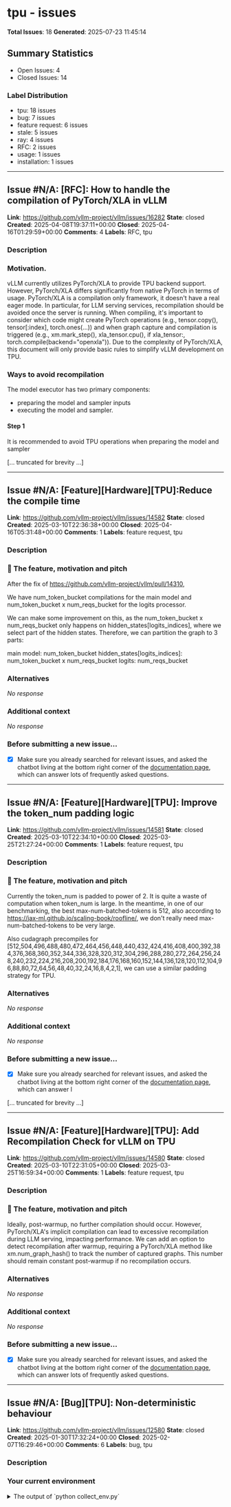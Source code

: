 # tpu - issues

**Total Issues**: 18
**Generated**: 2025-07-23 11:45:14

## Summary Statistics

- Open Issues: 4
- Closed Issues: 14

### Label Distribution

- tpu: 18 issues
- bug: 7 issues
- feature request: 6 issues
- stale: 5 issues
- ray: 4 issues
- RFC: 2 issues
- usage: 1 issues
- installation: 1 issues

---

## Issue #N/A: [RFC]: How to handle the compilation of PyTorch/XLA in vLLM

**Link**: https://github.com/vllm-project/vllm/issues/16282
**State**: closed
**Created**: 2025-04-08T19:37:11+00:00
**Closed**: 2025-04-16T01:29:59+00:00
**Comments**: 4
**Labels**: RFC, tpu

### Description

### Motivation.

vLLM currently utilizes PyTorch/XLA to provide TPU backend support. However, PyTorch/XLA differs significantly from native PyTorch in terms of usage. PyTorch/XLA is a compilation only framework, it doesn't have a real eager mode. In particular, for LLM serving services, recompilation should be avoided once the server is running. 
When compiling, it's important to consider which code might create PyTorch operations (e.g., tensor.copy(), tensor[:index], torch.ones(...)) and when graph capture and compilation is triggered (e.g., xm.mark_step(), xla_tensor.cpu(), if xla_tensor:, torch.compile(backend="openxla")). Due to the complexity of PyTorch/XLA, this document will only provide basic rules to simplify vLLM development on TPU.

### Ways to avoid recompilation
The model executor has two primary components:
- preparing the model and sampler inputs
- executing the model and sampler.
#### Step 1
It is recommended to avoid TPU operations when preparing the model and sampler 

[... truncated for brevity ...]

---

## Issue #N/A: [Feature][Hardware][TPU]:Reduce the compile time

**Link**: https://github.com/vllm-project/vllm/issues/14582
**State**: closed
**Created**: 2025-03-10T22:36:38+00:00
**Closed**: 2025-04-16T05:31:48+00:00
**Comments**: 1
**Labels**: feature request, tpu

### Description

### 🚀 The feature, motivation and pitch

After the fix of https://github.com/vllm-project/vllm/pull/14310,

We have num_token_bucket compilations for the main model and num_token_bucket x num_reqs_bucket for the logits processor.

We can make some improvement on this, as the num_token_bucket x num_reqs_bucket only happens on hidden_states[logits_indices], where we select part of the hidden states. Therefore, we can partition the graph to 3 parts:

main model: num_token_bucket
hidden_states[logits_indices]: num_token_bucket x num_reqs_bucket
logits: num_reqs_bucket

### Alternatives

_No response_

### Additional context

_No response_

### Before submitting a new issue...

- [x] Make sure you already searched for relevant issues, and asked the chatbot living at the bottom right corner of the [documentation page](https://docs.vllm.ai/en/latest/), which can answer lots of frequently asked questions.

---

## Issue #N/A: [Feature][Hardware][TPU]: Improve the token_num padding logic

**Link**: https://github.com/vllm-project/vllm/issues/14581
**State**: closed
**Created**: 2025-03-10T22:34:10+00:00
**Closed**: 2025-03-25T21:27:24+00:00
**Comments**: 1
**Labels**: feature request, tpu

### Description

### 🚀 The feature, motivation and pitch

Currently the token_num is padded to power of 2. It is quite a waste of computation when token_num is large. In the meantime, in one of our benchmarking, the best max-num-batched-tokens is 512, also according to https://jax-ml.github.io/scaling-book/roofline/, we don't really need max-num-batched-tokens to be very large.

Also cudagraph precompiles for [512,504,496,488,480,472,464,456,448,440,432,424,416,408,400,392,384,376,368,360,352,344,336,328,320,312,304,296,288,280,272,264,256,248,240,232,224,216,208,200,192,184,176,168,160,152,144,136,128,120,112,104,96,88,80,72,64,56,48,40,32,24,16,8,4,2,1], we can use a similar padding strategy for TPU.

### Alternatives

_No response_

### Additional context

_No response_

### Before submitting a new issue...

- [x] Make sure you already searched for relevant issues, and asked the chatbot living at the bottom right corner of the [documentation page](https://docs.vllm.ai/en/latest/), which can answer l

[... truncated for brevity ...]

---

## Issue #N/A: [Feature][Hardware][TPU]: Add Recompilation Check for vLLM on TPU

**Link**: https://github.com/vllm-project/vllm/issues/14580
**State**: closed
**Created**: 2025-03-10T22:31:05+00:00
**Closed**: 2025-03-25T16:59:34+00:00
**Comments**: 1
**Labels**: feature request, tpu

### Description

### 🚀 The feature, motivation and pitch

Ideally, post-warmup, no further compilation should occur. However, PyTorch/XLA's implicit compilation can lead to excessive recompilation during LLM serving, impacting performance. We can add an option to detect recompilation after warmup, requiring a PyTorch/XLA method like xm.num_graph_hash() to track the number of captured graphs. This number should remain constant post-warmup if no recompilation occurs.

### Alternatives

_No response_

### Additional context

_No response_

### Before submitting a new issue...

- [x] Make sure you already searched for relevant issues, and asked the chatbot living at the bottom right corner of the [documentation page](https://docs.vllm.ai/en/latest/), which can answer lots of frequently asked questions.

---

## Issue #N/A: [Bug][TPU]: Non-deterministic behaviour

**Link**: https://github.com/vllm-project/vllm/issues/12580
**State**: closed
**Created**: 2025-01-30T17:32:24+00:00
**Closed**: 2025-02-07T16:29:46+00:00
**Comments**: 6
**Labels**: bug, tpu

### Description

### Your current environment

<details>
<summary>The output of `python collect_env.py`</summary>

```text
INFO 01-30 17:31:38 __init__.py:183] Automatically detected platform tpu.
Collecting environment information...
PyTorch version: 2.6.0.dev20241126+cpu
Is debug build: False
CUDA used to build PyTorch: None
ROCM used to build PyTorch: N/A

OS: Ubuntu 22.04.5 LTS (x86_64)
GCC version: (Ubuntu 11.4.0-1ubuntu1~22.04) 11.4.0
Clang version: Could not collect
CMake version: version 3.31.4
Libc version: glibc-2.35

Python version: 3.10.16 (main, Dec 11 2024, 16:24:50) [GCC 11.2.0] (64-bit runtime)
Python platform: Linux-6.8.0-1015-gcp-x86_64-with-glibc2.35
Is CUDA available: False
CUDA runtime version: No CUDA
CUDA_MODULE_LOADING set to: N/A
GPU models and configuration: No CUDA
Nvidia driver version: No CUDA
cuDNN version: No CUDA
HIP runtime version: N/A
MIOpen runtime version: N/A
Is XNNPACK available: True

CPU:
Architecture:                         x86_64
CPU op-mode(s):              

[... truncated for brevity ...]

---

## Issue #N/A: [Usage]: Running Tensor Parallel on TPUs on Ray Cluster

**Link**: https://github.com/vllm-project/vllm/issues/12058
**State**: closed
**Created**: 2025-01-14T21:32:12+00:00
**Closed**: 2025-01-24T05:41:50+00:00
**Comments**: 9
**Labels**: usage, tpu, ray

### Description

### Your current environment

```text
The output of `python collect_env.py`
The output of `python collect_env.py`
(test_hf_qwen pid=17527, ip=10.130.4.26) Environment Information:
(test_hf_qwen pid=17527, ip=10.130.4.26) Collecting environment information...
(test_hf_qwen pid=17527, ip=10.130.4.26) PyTorch version: 2.6.0.dev20241126+cpu
(test_hf_qwen pid=17527, ip=10.130.4.26) Is debug build: False
(test_hf_qwen pid=17527, ip=10.130.4.26) CUDA used to build PyTorch: None
(test_hf_qwen pid=17527, ip=10.130.4.26) ROCM used to build PyTorch: N/A
(test_hf_qwen pid=17527, ip=10.130.4.26) 
(test_hf_qwen pid=17527, ip=10.130.4.26) OS: Ubuntu 22.04.4 LTS (x86_64)
(test_hf_qwen pid=17527, ip=10.130.4.26) GCC version: (Ubuntu 11.4.0-1ubuntu1~22.04) 11.4.0
(test_hf_qwen pid=17527, ip=10.130.4.26) Clang version: 14.0.0-1ubuntu1.1
(test_hf_qwen pid=17527, ip=10.130.4.26) CMake version: version 3.31.2
(test_hf_qwen pid=17527, ip=10.130.4.26) Libc version: glibc-2.35
(test_hf_qwen pid=17527, ip=10.13

[... truncated for brevity ...]

---

## Issue #N/A: [Feature]: Allow head_size smaller than 128 on TPU with Pallas backend

**Link**: https://github.com/vllm-project/vllm/issues/10343
**State**: closed
**Created**: 2024-11-14T21:51:45+00:00
**Closed**: 2025-07-10T05:02:05+00:00
**Comments**: 14
**Labels**: feature request, tpu

### Description

### 🚀 The feature, motivation and pitch

I would like to serve smaller models (e.g facebook/opt-125m) using VLLM on TPU. I can't do this currently because the Pallas backend has the limitation `NotImplementedError: Head size must be a multiple of 128`. I can't find a reason why this limitation is in place, and it would be great to be able to remove it with a flag or entirely. If my understanding is incorrect and there is a reason to have this limitation in place, please let me know! Thanks for your work on VLLM.

### Alternatives

_No response_

### Additional context

_No response_

### Before submitting a new issue...

- [X] Make sure you already searched for relevant issues, and asked the chatbot living at the bottom right corner of the [documentation page](https://docs.vllm.ai/en/latest/), which can answer lots of frequently asked questions.

---

## Issue #N/A: [Installation]: VLLM does not support TPU v5p-16 (Multi-Host) with Ray Cluster

**Link**: https://github.com/vllm-project/vllm/issues/10155
**State**: closed
**Created**: 2024-11-08T11:36:17+00:00
**Closed**: 2025-02-07T02:16:05+00:00
**Comments**: 12
**Labels**: installation, tpu, ray

### Description

### Your current environment

```text
The output of `python collect_env.py`

Collecting environment information...
WARNING:root:libtpu.so and TPU device found. Setting PJRT_DEVICE=TPU.
INFO 11-04 16:11:44 importing.py:15] Triton not installed or not compatible; certain GPU-related functions will not be available.
PyTorch version: 2.6.0
Is debug build: False
CUDA used to build PyTorch: None
ROCM used to build PyTorch: N/A

OS: Debian GNU/Linux 11 (bullseye) (x86_64)
GCC version: (Debian 10.2.1-6) 10.2.1 20210110
Clang version: Could not collect
CMake version: version 3.30.5
Libc version: glibc-2.31

Python version: 3.10.15 (main, Oct 17 2024, 02:58:23) [GCC 10.2.1 20210110] (64-bit runtime)
Python platform: Linux-5.19.0-1022-gcp-x86_64-with-glibc2.31
Is CUDA available: False
CUDA runtime version: No CUDA
CUDA_MODULE_LOADING set to: N/A
GPU models and configuration: No CUDA
Nvidia driver version: No CUDA
cuDNN version: No CUDA
HIP runtime version: N/A
MIOpen run

[... truncated for brevity ...]

---

## Issue #N/A: [Bug]: vLLM crashes with larger context sizes on TPUs

**Link**: https://github.com/vllm-project/vllm/issues/8318
**State**: closed
**Created**: 2024-09-10T05:06:36+00:00
**Closed**: 2024-10-16T20:53:42+00:00
**Comments**: 9
**Labels**: bug, tpu

### Description

### Your current environment

<details>
<summary>The output of `python collect_env.py`</summary>

```text
Collecting environment information...
INFO 09-10 05:05:28 importing.py:10] Triton not installed; certain GPU-related functions will not be available.
PyTorch version: 2.5.0
Is debug build: False
CUDA used to build PyTorch: None
ROCM used to build PyTorch: N/A

OS: Debian GNU/Linux 11 (bullseye) (x86_64)
GCC version: (Debian 10.2.1-6) 10.2.1 20210110
Clang version: Could not collect
CMake version: Could not collect
Libc version: glibc-2.31

Python version: 3.10.14 (main, Aug 13 2024, 02:16:06) [GCC 10.2.1 20210110] (64-bit runtime)
Python platform: Linux-6.1.85+-x86_64-with-glibc2.31
Is CUDA available: False
CUDA runtime version: No CUDA
CUDA_MODULE_LOADING set to: N/A
GPU models and configuration: No CUDA
Nvidia driver version: No CUDA
cuDNN version: No CUDA
HIP runtime version: N/A
MIOpen runtime version: N/A
Is XNNPACK available: True

CPU:
Architect

[... truncated for brevity ...]

---

## Issue #N/A: [Bug]: TPU InternVL2 Model Error Graph break due to unsupported builtin _XLAC.PyCapsule._xla_get_replication_devices_count

**Link**: https://github.com/vllm-project/vllm/issues/8066
**State**: closed
**Created**: 2024-09-01T20:04:57+00:00
**Closed**: 2025-01-02T01:59:36+00:00
**Comments**: 5
**Labels**: bug, tpu, stale

### Description

### Your current environment

<details>
<summary>The output of `python collect_env.py`</summary>

```
Collecting environment information...
Traceback (most recent call last):
  File "/home/kojoe/EasyAnimate/easyanimate/image_caption/collect_env.py", line 735, in <module>
    main()
  File "/home/kojoe/EasyAnimate/easyanimate/image_caption/collect_env.py", line 714, in main
    output = get_pretty_env_info()
  File "/home/kojoe/EasyAnimate/easyanimate/image_caption/collect_env.py", line 709, in get_pretty_env_info
    return pretty_str(get_env_info())
  File "/home/kojoe/EasyAnimate/easyanimate/image_caption/collect_env.py", line 510, in get_env_info
    pip_version, pip_list_output = get_pip_packages(run_lambda)
  File "/home/kojoe/EasyAnimate/easyanimate/image_caption/collect_env.py", line 480, in get_pip_packages
    out = run_with_pip([sys.executable, '-mpip'])
  File "/home/kojoe/EasyAnimate/easyanimate/image_caption/collect_env.py", line 476, in run_with_pip
   

[... truncated for brevity ...]

---

## Issue #N/A: [Bug]: TPU 'TYPE' property not found in Pallas backend

**Link**: https://github.com/vllm-project/vllm/issues/7989
**State**: closed
**Created**: 2024-08-29T08:51:07+00:00
**Closed**: 2024-08-30T07:31:48+00:00
**Comments**: 2
**Labels**: bug, tpu

### Description

### Your current environment

<details>
<summary>The output of `python collect_env.py`</summary>

```text
Collecting environment information...
INFO 08-29 08:52:05 importing.py:10] Triton not installed; certain GPU-related functions will not be available.
PyTorch version: 2.5.0
Is debug build: False
CUDA used to build PyTorch: Could not collect
ROCM used to build PyTorch: N/A

OS: Ubuntu 22.04.4 LTS (x86_64)
GCC version: (Ubuntu 11.4.0-1ubuntu1~22.04) 11.4.0
Clang version: 14.0.0-1ubuntu1.1
CMake version: Could not collect
Libc version: glibc-2.35

Python version: 3.10.12 (main, Nov 20 2023, 15:14:05) [GCC 11.4.0] (64-bit runtime)
Python platform: Linux-6.1.85+-x86_64-with-glibc2.35
Is CUDA available: False
CUDA runtime version: 12.5.40
CUDA_MODULE_LOADING set to: N/A
GPU models and configuration: Could not collect
Nvidia driver version: Could not collect
cuDNN version: Probably one of the following:
/usr/lib/x86_64-linux-gnu/libcudnn.so.9.1.0
/usr/lib/x86_6

[... truncated for brevity ...]

---

## Issue #N/A: [Feature]: Enable Prefix caching kernel on Pallas for TPU backend

**Link**: https://github.com/vllm-project/vllm/issues/7607
**State**: closed
**Created**: 2024-08-16T19:30:19+00:00
**Closed**: 2024-12-16T02:08:36+00:00
**Comments**: 2
**Labels**: feature request, tpu, stale

### Description

### 🚀 The feature, motivation and pitch

Enable Prefix caching kernel on Pallas for TPU backend

According to @WoosukKwon, we have a Triton and CUDA kernel implementations.

* https://github.com/vllm-project/vllm/blob/main/vllm/attention/ops/prefix_prefill.py
* https://github.com/vllm-project/vllm/issues/2614

---

## Issue #N/A: [TPU] Make sure worker index aligns with node boundary

**Link**: https://github.com/vllm-project/vllm/issues/7485
**State**: closed
**Created**: 2024-08-13T23:13:35+00:00
**Closed**: 2024-09-02T06:09:47+00:00
**Comments**: 0
**Labels**: tpu

### Description

In ray gpu executor, there are these lines:

https://github.com/vllm-project/vllm/blob/7025b11d949b4efeb2584690c35f919c77027368/vllm/executor/ray_gpu_executor.py#L175-L191

to make sure the worker index aligns with machine boundary. you might need it in TPU, too. Otherwise local ranks can be wrong. for example, rank 0, 1, 2, 4 in one node, and 3, 5, 6, 7 in another node.

_Originally posted by @youkaichao in https://github.com/vllm-project/vllm/issues/7457#issuecomment-2285381534_

---

## Issue #N/A: [RFC] Initial Support for Cloud TPUs

**Link**: https://github.com/vllm-project/vllm/issues/3620
**State**: closed
**Created**: 2024-03-25T17:08:43+00:00
**Closed**: 2025-03-11T14:04:01+00:00
**Comments**: 17
**Labels**: RFC, tpu, stale

### Description

# Progress

- [x] Implement TPU executor that works on a single TPU chip (without tensor parallelism) #5292 
- [x] Support single-host tensor parallel inference #5871 
- [x] Support multi-host tensor parallel inference #7457 
- [ ] Support INT8 quantization
- [x] Support MoE models such as Mixtral #6457
- [ ] Benchmark and optimize the TPU backend performance

# Project Scope

This project focuses on making vLLM compatible with Google cloud TPUs. Our goal is seamless integration so users can easily run vLLM on TPUs for both online and offline inference. We will target common setups, like popular models such as Gemma, using the bfloat16 data type.

## Target TPUs and Models

We will focus on the most recent generations of TPUs, namely **TPU v4, v5e, and v5p**, considering their superior performance to previous generations. We will start by making sure vLLM works with dense models such as Gemma. After that, we will expand support to Mixture-of-Experts (MoE) models such as 

[... truncated for brevity ...]

---

## Issue #N/A: [Feature]: TPU Embedding models support?

**Link**: https://github.com/vllm-project/vllm/issues/20869
**State**: open
**Created**: 2025-07-13T05:32:13+00:00
**Comments**: 0
**Labels**: feature request, tpu

### Description

### 🚀 The feature, motivation and pitch

Hi I want to run latest Embedding models, eg `Qwen/Qwen3-Embedding-0.6B`, on TPU nodes. I found that although vLLM has support on TPU it does not really support embedding models since the only available attention implementation on TPU is `PALLAS` which is DECODER only. https://github.com/vllm-project/vllm/blob/99b4f080d83ae284941b01922d7fe3b9a39034fd/vllm/v1/attention/backends/pallas.py#L164-L168

Meanwhile, Qwen3 Embedding is ENCODER-only so it can't run on TPU. https://github.com/vllm-project/vllm/blob/99b4f080d83ae284941b01922d7fe3b9a39034fd/vllm/model_executor/models/qwen3.py#L166-L173

It will be nice if we can support Qwen3 Embedding on TPU,

### Alternatives

I am trying to use Qwen3 Embedding via `transformers` but it's not as performant as vLLM.

### Additional context

_No response_

### Before submitting a new issue...

- [x] Make sure you already searched for relevant issues, and asked the chatbot living at the bottom right corner of

[... truncated for brevity ...]

---

## Issue #N/A: [Bug] [TPU]: OOMing on Llama-8B on new vllm nightly docker

**Link**: https://github.com/vllm-project/vllm/issues/19490
**State**: open
**Created**: 2025-06-11T13:58:55+00:00
**Comments**: 5
**Labels**: bug, tpu

### Description

### Your current environment
<details>
<summary>The output of <code>python collect_env.py</code></summary>

```
root@t1v-n-82109f0e-w-0:/opt# python collect_env.py 
WARNING:root:libtpu.so and TPU device found. Setting PJRT_DEVICE=TPU.
INFO 06-11 13:54:20 [__init__.py:244] Automatically detected platform tpu.
INFO 06-11 13:54:20 [tpu.py:215] tpu_commons not found, using vLLM's TpuPlatform
Collecting environment information...
==============================
        System Info
==============================
OS                           : Debian GNU/Linux 11 (bullseye) (x86_64)
GCC version                  : (Debian 10.2.1-6) 10.2.1 20210110
Clang version                : Could not collect
CMake version                : version 4.0.2
Libc version                 : glibc-2.31

==============================
       PyTorch Info
==============================
PyTorch version              : 2.8.0.dev20250605+cpu
Is debug build               : False
CUDA used to build PyTorch   : None
ROCM use

[... truncated for brevity ...]

---

## Issue #N/A: [Bug]: Multi-Node Online Inference on TPUs Failing

**Link**: https://github.com/vllm-project/vllm/issues/12179
**State**: open
**Created**: 2025-01-17T23:38:35+00:00
**Comments**: 5
**Labels**: bug, tpu, ray, stale

### Description

### Your current environment

<details>
<summary>The output of `python collect_env.py`</summary>

```text
root@t1v-n-4d36f9a1-w-0:/workspace/vllm# python collect_env.py
INFO 01-17 23:21:42 __init__.py:179] Automatically detected platform tpu.
Collecting environment information...
PyTorch version: 2.6.0.dev20241126+cpu
Is debug build: False
CUDA used to build PyTorch: None
ROCM used to build PyTorch: N/A

OS: Debian GNU/Linux 11 (bullseye) (x86_64)
GCC version: (Debian 10.2.1-6) 10.2.1 20210110
Clang version: Could not collect
CMake version: version 3.31.4
Libc version: glibc-2.31

Python version: 3.10.15 (main, Oct 17 2024, 02:58:23) [GCC 10.2.1 20210110] (64-bit runtime)
Python platform: Linux-5.19.0-1022-gcp-x86_64-with-glibc2.31
Is CUDA available: False
CUDA runtime version: No CUDA
CUDA_MODULE_LOADING set to: N/A
GPU models and configuration: No CUDA
Nvidia driver version: No CUDA
cuDNN version: No CUDA
HIP runtime version: N/A
MIOpen runtime version: N/A
Is XNNPACK available: True

[... truncated for brevity ...]

---

## Issue #N/A: [Bug]: vLLM on TPU does not support --pipeline-parallel-size with Ray

**Link**: https://github.com/vllm-project/vllm/issues/11260
**State**: open
**Created**: 2024-12-17T13:04:46+00:00
**Comments**: 4
**Labels**: bug, tpu, ray, stale

### Description

### Your current environment

<details>
<summary>The output of `python collect_env.py`</summary>

```text
Collecting environment information...
PyTorch version: 2.6.0.dev20241126+cpu
Is debug build: False
CUDA used to build PyTorch: None
ROCM used to build PyTorch: N/A

OS: Ubuntu 22.04.5 LTS (x86_64)
GCC version: (Ubuntu 11.4.0-1ubuntu1~22.04) 11.4.0
Clang version: Could not collect
CMake version: version 3.31.2
Libc version: glibc-2.35

Python version: 3.10.16 (main, Dec 11 2024, 16:24:50) [GCC 11.2.0] (64-bit runtime)
Python platform: Linux-6.5.0-1013-gcp-x86_64-with-glibc2.35
Is CUDA available: False
CUDA runtime version: No CUDA
CUDA_MODULE_LOADING set to: N/A
GPU models and configuration: No CUDA
Nvidia driver version: No CUDA
cuDNN version: No CUDA
HIP runtime version: N/A
MIOpen runtime version: N/A
Is XNNPACK available: True

CPU:
Architecture:                       x86_64
CPU op-mode(s):                     32-bit, 64-bit
Address sizes:         

[... truncated for brevity ...]

---

